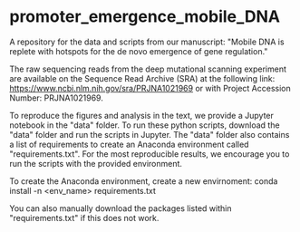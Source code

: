 # promoter_emergence_mobile_DNA
A repository for the data and scripts from our manuscript: "Mobile DNA is replete with hotspots for the de novo emergence of gene regulation."

The raw sequencing reads from the deep mutational scanning experiment are available on the Sequence Read Archive (SRA) at the following link: https://www.ncbi.nlm.nih.gov/sra/PRJNA1021969 or with Project Accession Number: PRJNA1021969.

To reproduce the figures and analysis in the text, we provide a Jupyter notebook in the "data" folder. To run these python scripts, download the "data" folder and run the scripts in Jupyter. The "data" folder also contains a list of requirements to create an Anaconda environment called "requirements.txt". For the most reproducible results, we encourage you to run the scripts with the provided environment.

To create the Anaconda environment, create a new envirnoment: 
conda install -n <env_name> requirements.txt

You can also manually download the packages listed within "requirements.txt" if this does not work.
